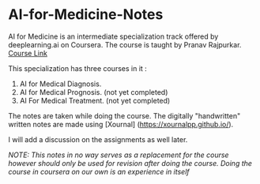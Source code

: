 # AI-for-Medicine-Notes

AI for Medicine is an intermediate specialization track offered by deeplearning.ai on Coursera. The course is taught by Pranav Rajpurkar.
[Course Link](https://www.coursera.org/specializations/ai-for-medicine?)

This specialization has three courses in it :
1. AI for Medical Diagnosis.
2. AI for Medical Prognosis. (not yet completed)
3. AI For Medical Treatment. (not yet completed)

The notes are taken while doing the course. The digitally "handwritten" written notes are made using [Xournal] (https://xournalpp.github.io/).

I will add a discussion on the assignments as well later.

*NOTE: This notes in no way serves as a replacement for the course however should only be used for revision after doing the course. Doing the course in coursera on our own is an experience in itself*
